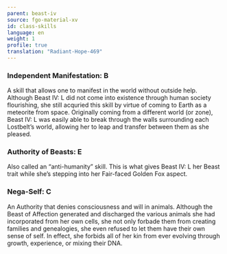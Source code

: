 ```yaml
---
parent: beast-iv
source: fgo-material-xv
id: class-skills
language: en
weight: 1
profile: true
translation: "Radiant-Hope-469"
---
```


### Independent Manifestation: B

A skill that allows one to manifest in the world without outside help. Although Beast IV: L did not come into existence through human society flourishing, she still acquried this skill by virtue of coming to Earth as a meteorite from space. Originally coming from a different world (or zone), Beast IV: L was easily able to break through the walls surrounding each Lostbelt’s world, allowing her to leap and transfer between them as she pleased.

### Authority of Beasts: E

Also called an “anti-humanity” skill. This is what gives Beast IV: L her Beast trait while she’s stepping into her Fair-faced Golden Fox aspect.

### Nega-Self: C

An Authority that denies consciousness and will in animals. Although the Beast of Affection generated and discharged the various animals she had incorporated from her own cells, she not only forbade them from creating families and genealogies, she even refused to let them have their own sense of self. In effect, she forbids all of her kin from ever evolving through growth, experience, or mixing their DNA.

